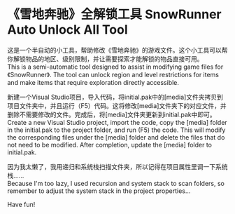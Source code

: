 # 《雪地奔驰》全解锁工具 SnowRunner Auto Unlock All Tool

这是一个半自动的小工具，帮助修改《雪地奔驰》的游戏文件。这个小工具可以帮你解锁物品的地区、级别限制，并让需要探索才能解锁的物品直接可用。<br>
This is a semi-automatic tool designed to assist in modifying game files for 《SnowRunner》. The tool can unlock region and level restrictions for items and make items that require exploration directly accessible.<br>

新建一个Visual Studio项目，导入代码，将initial.pak中的[media]文件夹拷贝到项目文件夹中，并且运行（F5）代码。这将修改[media]文件夹下的对应文件，并删除不需要修改的文件。完成后，将[media]文件夹更新到initial.pak中即可。<br>
Create a new Visual Studio project, import the code, copy the [media] folder in the initial.pak to the project folder, and run (F5) the code. This will modify the corresponding files under the [media] folder and delete the files that do not need to be modified. After completion, update the [media] folder to initial.pak.<br>

因为我太懒了，我用递归和系统栈扫描文件夹，所以记得在项目属性里调一下系统栈……<br>
Because I'm too lazy, I used recursion and system stack to scan folders, so remember to adjust the system stack in the project properties...<br>

Have fun!
